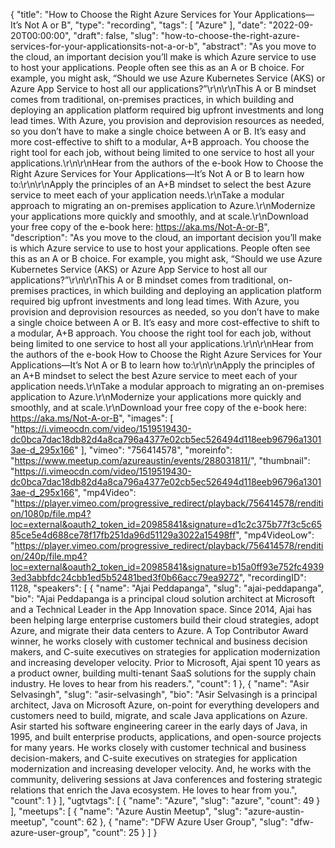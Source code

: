 {
  "title": "How to Choose the Right Azure Services for Your Applications—It’s Not A or B",
  "type": "recording",
  "tags": [
    "Azure"
  ],
  "date": "2022-09-20T00:00:00",
  "draft": false,
  "slug": "how-to-choose-the-right-azure-services-for-your-applicationsits-not-a-or-b",
  "abstract": "As you move to the cloud, an important decision you’ll make is which Azure service to use to host your applications. People often see this as an A or B choice. For example, you might ask, “Should we use Azure Kubernetes Service (AKS) or Azure App Service to host all our applications?”\r\n\r\nThis A or B mindset comes from traditional, on-premises practices, in which building and deploying an application platform required big upfront investments and long lead times. With Azure, you provision and deprovision resources as needed, so you don’t have to make a single choice between A or B. It’s easy and more cost-effective to shift to a modular, A+B approach. You choose the right tool for each job, without being limited to one service to host all your applications.\r\n\r\nHear from the authors of the e-book How to Choose the Right Azure Services for Your Applications—It’s Not A or B to learn how to:\r\n\r\nApply the principles of an A+B mindset to select the best Azure service to meet each of your application needs.\r\nTake a modular approach to migrating an on-premises application to Azure.\r\nModernize your applications more quickly and smoothly, and at scale.\r\nDownload your free copy of the e-book here: https://aka.ms/Not-A-or-B",
  "description": "As you move to the cloud, an important decision you’ll make is which Azure service to use to host your applications. People often see this as an A or B choice. For example, you might ask, “Should we use Azure Kubernetes Service (AKS) or Azure App Service to host all our applications?”\r\n\r\nThis A or B mindset comes from traditional, on-premises practices, in which building and deploying an application platform required big upfront investments and long lead times. With Azure, you provision and deprovision resources as needed, so you don’t have to make a single choice between A or B. It’s easy and more cost-effective to shift to a modular, A+B approach. You choose the right tool for each job, without being limited to one service to host all your applications.\r\n\r\nHear from the authors of the e-book How to Choose the Right Azure Services for Your Applications—It’s Not A or B to learn how to:\r\n\r\nApply the principles of an A+B mindset to select the best Azure service to meet each of your application needs.\r\nTake a modular approach to migrating an on-premises application to Azure.\r\nModernize your applications more quickly and smoothly, and at scale.\r\nDownload your free copy of the e-book here: https://aka.ms/Not-A-or-B",
  "images": [
    "https://i.vimeocdn.com/video/1519519430-dc0bca7dac18db82d4a8ca796a4377e02cb5ec526494d118eeb96796a13013ae-d_295x166"
  ],
  "vimeo": "756414578",
  "moreinfo": "https://www.meetup.com/azureaustin/events/288031811/",
  "thumbnail": "https://i.vimeocdn.com/video/1519519430-dc0bca7dac18db82d4a8ca796a4377e02cb5ec526494d118eeb96796a13013ae-d_295x166",
  "mp4Video": "https://player.vimeo.com/progressive_redirect/playback/756414578/rendition/1080p/file.mp4?loc=external&oauth2_token_id=20985841&signature=d1c2c375b77f3c5c6585ce5e4d688ce78f17fb251da96d51129a3022a15498ff",
  "mp4VideoLow": "https://player.vimeo.com/progressive_redirect/playback/756414578/rendition/240p/file.mp4?loc=external&oauth2_token_id=20985841&signature=b15a0ff93e752fc49393ed3abbfdc24cbb1ed5b52481bed3f0b66acc79ea9272",
  "recordingID": 1128,
  "speakers": [
    {
      "name": "Ajai Peddapanga",
      "slug": "ajai-peddapanga",
      "bio": "Ajai Peddapanga is a principal cloud solution architect at Microsoft and a Technical Leader in the App Innovation space. Since 2014, Ajai has been helping large enterprise customers build their cloud strategies, adopt Azure, and migrate their data centers to Azure. A Top Contributor Award winner, he works closely with customer technical and business decision makers, and C-suite executives on strategies for application modernization and increasing developer velocity. Prior to Microsoft, Ajai spent 10 years as a product owner, building multi-tenant SaaS solutions for the supply chain industry. He loves to hear from his readers.",
      "count": 1
    },
    {
      "name": "Asir Selvasingh",
      "slug": "asir-selvasingh",
      "bio": "Asir Selvasingh is a principal architect, Java on Microsoft Azure, on-point for everything developers and customers need to build, migrate, and scale Java applications on Azure. Asir started his software engineering career in the early days of Java, in 1995, and built enterprise products, applications, and open-source projects for many years. He works closely with customer technical and business decision-makers, and C-suite executives on strategies for application modernization and increasing developer velocity. And, he works with the community, delivering sessions at Java conferences and fostering strategic relations that enrich the Java ecosystem. He loves to hear from you.",
      "count": 1
    }
  ],
  "ugtvtags": [
    {
      "name": "Azure",
      "slug": "azure",
      "count": 49
    }
  ],
  "meetups": [
    {
      "name": "Azure Austin Meetup",
      "slug": "azure-austin-meetup",
      "count": 62
    },
    {
      "name": "DFW Azure User Group",
      "slug": "dfw-azure-user-group",
      "count": 25
    }
  ]
}